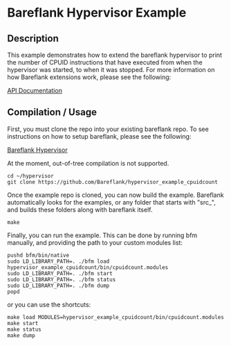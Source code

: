 # Bareflank Hypervisor Example

## Description

This example demonstrates how to extend the bareflank hypervisor to print the number of CPUID instructions that have executed from when the hypervisor was started, to when it was stopped. For more information on how Bareflank extensions work, please see the following:

[API Documentation](http://bareflank.github.io/hypervisor/html/)

## Compilation / Usage

First, you must clone the repo into your existing bareflank repo. To see instructions on how to setup bareflank, please see the following:

[Bareflank Hypervisor](https://github.com/Bareflank/hypervisor)

At the moment, out-of-tree compilation is not supported.

```
cd ~/hypervisor
git clone https://github.com/Bareflank/hypervisor_example_cpuidcount
```

Once the example repo is cloned, you can now build the example. Bareflank automatically looks for the examples, or any folder that starts with "src_", and builds these folders along with bareflank itself. 

```
make
```

Finally, you can run the example. This can be done by running bfm manually, and providing the path to your custom modules list:

```
pushd bfm/bin/native
sudo LD_LIBRARY_PATH=. ./bfm load hypervisor_example_cpuidcount/bin/cpuidcount.modules
sudo LD_LIBRARY_PATH=. ./bfm start
sudo LD_LIBRARY_PATH=. ./bfm status
sudo LD_LIBRARY_PATH=. ./bfm dump
popd
```

or you can use the shortcuts:

```
make load MODULES=hypervisor_example_cpuidcount/bin/cpuidcount.modules
make start
make status
make dump
```
